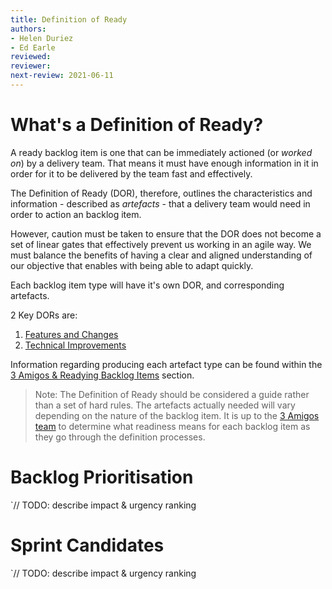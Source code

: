```yaml
---
title: Definition of Ready
authors: 
- Helen Duriez
- Ed Earle
reviewed: 
reviewer:
next-review: 2021-06-11
---
```



# What's a Definition of Ready?
A ready backlog item is one that can be immediately actioned (or _worked on_) by a delivery team. That means it must have enough information in it in order for it to be delivered by the team fast and effectively. 

The Definition of Ready (DOR), therefore, outlines the characteristics and information - described as _artefacts_ - that a delivery team would need in order to action an backlog item.

However, caution must be taken to ensure that the DOR does not become a set of linear gates that effectively prevent us working in an agile way. We must balance the benefits of having a clear and aligned understanding of our objective that enables with being able to adapt quickly.

Each backlog item type will have it's own DOR, and corresponding artefacts. 

2 Key DORs are:

1. [Features and Changes](Defining-Features-and-Changes/)
1. [Technical Improvements](Defining-Technical-Improvements/)

Information regarding producing each artefact type can be found within the [3 Amigos & Readying Backlog Items](/Delivery-Practices/Design-and-Definition/3-Amigos-%26-Readying-Backlog-Items/) section.

> Note: The Definition of Ready should be considered a guide rather than a set of hard rules. The artefacts actually needed will vary depending on the nature of the backlog item. It is up to the [3 Amigos team](/Delivery-Practices/Design-and-Definition/3-Amigos-%26-Readying-Backlog-Items/) to determine what readiness means for each backlog item as they go through the definition processes.

# Backlog Prioritisation
`// TODO:  describe impact & urgency ranking


# Sprint Candidates
`// TODO:  describe impact & urgency ranking